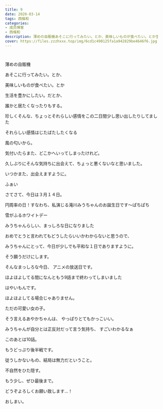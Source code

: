 ```yaml
---
title: 9
date: 2020-03-14
tags: 西條和
categories: 
- 成员博客
- 西條和
description: 薄めの自販機あそこに行ってみたい。とか、美味しいものが食べたい。とか生活を豊かにしたい。だとか...
cover: https://files.zzzhxxx.top/img/6cd1c490125fa1a942829be4646f6.jpg 
---
```


        ﻿












薄めの自販機





















あそこに行ってみたい。とか、






美味しいものが食べたい。とか








生活を豊かにしたい。だとか、







誰かと居たくなったりもする。












珍しくそんな、ちょっとそれらしい感情をこの二日間少し思い出したりしてました














それらしい感情はじたばたしたくなる










風の匂いから。


















気付いたらまた、どこかへいってしまったけれど。

















久しぶりにそんな気持ちに出会えて、ちょっと悪くないなと思いました。















いつかまた、出会えますように。

















ふぁい









さてさて、今日は３月１４日。






円周率の日！すなわち、私演じる滝川みうちゃんのお誕生日です〜ぱちぱち









雪がふるホワイトデー









みうちゃんらしい、まっしろな日になりました












おめでとうと言われてもどうしたらいいかわからないと思うので、


みうちゃんにとって、今日が少しでも平和な１日でありますように。




そう願うだけにします。











そんなまっしろな今日、
アニメの放送日です。












ほよほよしてる間になんともう9話まで終わってしまいました




はやいもんです。




ほよほよしてる場合じゃありません。
















ただの可愛い女の子。






そう言えるあやかちゃんは、
やっぱりとてもかっこいい。








みうちゃんが自分とは正反対だって言う気持ち、
すごいわかるなぁ













このあとは10話。









もうどっぷり後半戦です。













従うしかないもの、結局は無力だということ。






不自然をひた隠す。














もう少し、ぜひ最後まで。




どうぞよろしくお願い致します…！















おしまい。


